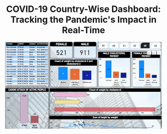 <h1 align="center">COVID-19 Country-Wise Dashboard: Tracking the Pandemic's Impact in Real-Time</h1>
<img src="covid case.png" alt="covid dashboard image">
